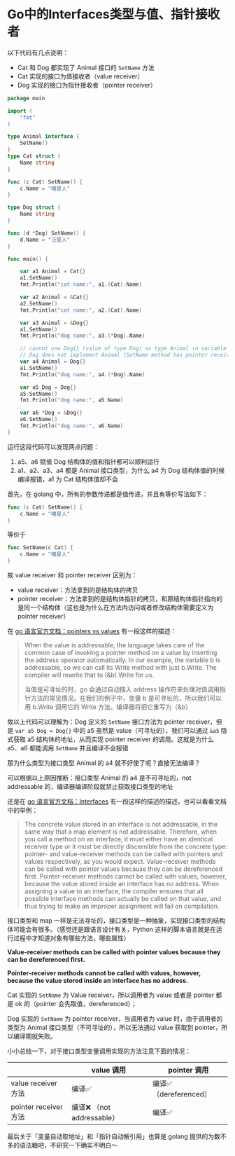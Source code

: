 # Go中的Interfaces类型与值、指针接收者


以下代码有几点说明：

- Cat 和 Dog 都实现了 Animal 接口的 `SetName` 方法
- Cat 实现的接口为值接收者（value receiver）
- Dog 实现的接口为指针接收者（pointer receiver）

```go
package main

import (
	"fmt"
)

type Animal interface {
	SetName()
}
type Cat struct {
	Name string
}

func (c Cat) SetName() {
	c.Name = "喵星人"
}

type Dog struct {
	Name string
}

func (d *Dog) SetName() {
	d.Name = "汪星人"
}

func main() {

	var a1 Animal = Cat{}
	a1.SetName()
	fmt.Println("cat name:", a1.(Cat).Name)

	var a2 Animal = &Cat{}
	a2.SetName()
	fmt.Println("cat name:", a2.(Cat).Name)

	var a3 Animal = &Dog{}
	a1.SetName()
	fmt.Println("dog name:", a3.(*Dog).Name)

	// cannot use Dog{} (value of type Dog) as type Animal in variable declaration:
	// Dog does not implement Animal (SetName method has pointer receiver)
	var a4 Animal = Dog{}
	a1.SetName()
	fmt.Println("dog name:", a4.(*Dog).Name)

	var a5 Dog = Dog{}
	a5.SetName()
	fmt.Println("dog name:", a5.Name)

	var a6 *Dog = &Dog{}
	a6.SetName()
	fmt.Println("dog name:", a6.Name)
}
```

运行这段代码可以发现两点问题：

1. a5、a6 赋值 Dog 结构体的值和指针都可以顺利运行
2. a1、a2、a3、a4 都是 Animal 接口类型，为什么 a4 为 Dog 结构体值的时候编译报错，a1 为 Cat 结构体值却不会

首先，在 golang 中，所有的参数传递都是值传递，并且有等价写法如下：

```go
func (c Cat) SetName() {
	c.Name = "喵星人"
}
```

等价于

```go
func SetName(c Cat) {
	c.Name = "喵星人"
}
```

故 value receiver 和 pointer receiver 区别为：

- value receiver：方法拿到的是结构体的拷贝
- pointer receiver：方法拿到的是结构体指针的拷贝，和原结构体指针指向的是同一个结构体（这也是为什么在方法内访问或者修改结构体需要定义为 pointer receiver）

在 [go 语言官方文档：pointers vs values](https://go.dev/doc/effective_go#pointers_vs_values) 有一段这样的描述：

> When the value is addressable, the language takes care of the common case of invoking a pointer method on a value by inserting the address operator automatically. In our example, the variable b is addressable, so we can call its Write method with just b.Write. The compiler will rewrite that to (&b).Write for us.
>
> 当值是可寻址的时，go 会通过自动插入 address 操作符来处理对值调用指针方法的常见情况。在我们的例子中，变量 b 是可寻址的，所以我们可以用 b.Write 调用它的 Write 方法。编译器将把它重写为（&b）

故以上代码可以理解为：Dog 定义的 `SetName` 接口方法为 pointer receiver，但是 `var a5 Dog = Dog{}` 中的 a5 虽然是 value（可寻址的），我们可以通过 `&a5` 隐式获取 a5 结构体的地址，从而实现 pointer receiver 的调用。这就是为什么 a5、a6 都能调用 `SetName` 并且编译不会报错

那为什么类型为接口类型 Animal 的 a4 就不好使了呢？直接无法编译？

可以根据以上原因推断：接口类型 Animal 的 a4 是不可寻址的，not addressable 的，编译器编译阶段就禁止获取接口类型的地址

还是在 [go 语言官方文档：Interfaces](https://github.com/golang/go/wiki/MethodSets#interfaces) 有一段这样的描述的描述，也可以看看文档中的举例：

> The concrete value stored in an interface is not addressable, in the same way that a map element is not addressable. Therefore, when you call a method on an interface, it must either have an identical receiver type or it must be directly discernible from the concrete type: pointer- and value-receiver methods can be called with pointers and values respectively, as you would expect. Value-receiver methods can be called with pointer values because they can be dereferenced first. Pointer-receiver methods cannot be called with values, however, because the value stored inside an interface has no address. When assigning a value to an interface, the compiler ensures that all possible interface methods can actually be called on that value, and thus trying to make an improper assignment will fail on compilation.

接口类型和 map 一样是无法寻址的，接口类型是一种抽象，实现接口类型的结构体可能会有很多。（感觉还是跟语言设计有关，Python 这样的脚本语言就是在运行过程中才知道对象有哪些方法，哪些属性）

**Value-receiver methods can be called with pointer values because they can be dereferenced first.**

**Pointer-receiver methods cannot be called with values, however, because the value stored inside an interface has no address.**

Cat 实现的 `SetName` 为 Value receiver，所以调用者为 value 或者是 pointer 都是 ok 的（pointer 会先取值，dereferenced）；

Dog 实现的 `SetName` 为 pointer receiver，当调用者为 value 时，由于调用者的类型为 Animal 接口类型（不可寻址的），所以无法通过 value 获取到 pointer，所以编译期就失败。

小小总结一下，对于接口类型变量调用实现的方法注意下面的情况：

|                      | value 调用                 | pointer 调用           |
| -------------------- | ------------------------- | --------------------- |
| value receiver 方法   | 编译✅                     | 编译✅（dereferenced） |
| pointer receiver 方法 | 编译❌ （not addressable） | 编译✅                 |

最后关于「变量自动取地址」和「指针自动解引用」也算是 golang 提供的为数不多的语法糖吧，不研究一下确实不明白～
